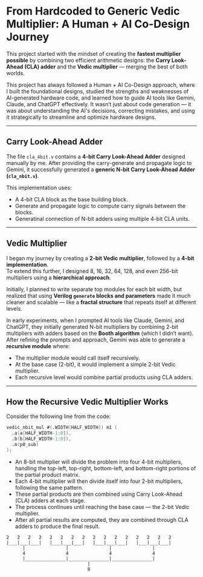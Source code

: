 # From Hardcoded to Generic Vedic Multiplier: A Human + AI Co-Design Journey

This project started with the mindset of creating the **fastest multiplier possible** by combining two efficient arithmetic designs: the **Carry Look-Ahead (CLA) adder** and the **Vedic multiplier** — merging the best of both worlds.

This project has always followed a Human + AI Co-Design approach, where I built the foundational designs, studied the strengths and weaknesses of AI-generated hardware code, and learned how to guide AI tools like Gemini, Claude, and ChatGPT effectively. It wasn’t just about code generation — it was about understanding the AI's decisions, correcting mistakes, and using it strategically to streamline and optimize hardware designs.

---

## Carry Look-Ahead Adder

The file `cla_4bit.v` contains a **4-bit Carry Look-Ahead Adder** designed manually by me. After providing the carry-generate and propagate logic to Gemini, it successfully generated a **generic N-bit Carry Look-Ahead Adder (`cla_nbit.v`)**.

This implementation uses:
- A 4-bit CLA block as the base building block.
- Generate and propagate logic to compute carry signals between the blocks.
- Generatinal connection of N-bit adders using multiple 4-bit CLA units.

---

## Vedic Multiplier

I began my journey by creating a **2-bit Vedic multiplier**, followed by a **4-bit implementation**.  
To extend this further, I designed 8, 16, 32, 64, 128, and even 256-bit multipliers using a **hierarchical approach**.

Initially, I planned to write separate top modules for each bit width, but realized that using **Verilog `generate` blocks and parameters** made it much cleaner and scalable — like a **fractal structure** that repeats itself at different levels.

In early experiments, when I prompted AI tools like Claude, Gemini, and ChatGPT, they initially generated N-bit multipliers by combining 2-bit multipliers with adders based on the **Booth algorithm** (which I didn’t want).  
After refining the prompts and approach, Gemini was able to generate a **recursive module** where:
- The multiplier module would call itself recursively.
- At the base case (2-bit), it would implement a simple 2-bit Vedic multiplier.
- Each recursive level would combine partial products using CLA adders.

---

## How the Recursive Vedic Multiplier Works

Consider the following line from the code:
```verilog
vedic_nbit_mul #(.WIDTH(HALF_WIDTH)) m1 (
  .a(a[HALF_WIDTH-1:0]),
  .b(b[HALF_WIDTH-1:0]),
  .m(p0_sub)
);
```
- An 8-bit multiplier will divide the problem into four 4-bit multipliers, handling the top-left, top-right, bottom-left, and bottom-right portions of the partial product matrix.
- Each 4-bit multiplier will then divide itself into four 2-bit multipliers, following the same pattern.
- These partial products are then combined using Carry Look-Ahead (CLA) adders at each stage.
- The process continues until reaching the base case — the 2-bit Vedic multiplier.
- After all partial results are computed, they are combined through CLA adders to produce the final result.
 
```
2   2   2   2   2   2   2   2   2   2   2   2   2   2   2   2  
|___|___|___|   |___|___|___|   |___|___|___|   |___|___|___|
      |               |               |               |
      4               4               4               4
      |_______________|_______________|_______________|
                              |
                              8
``` 

